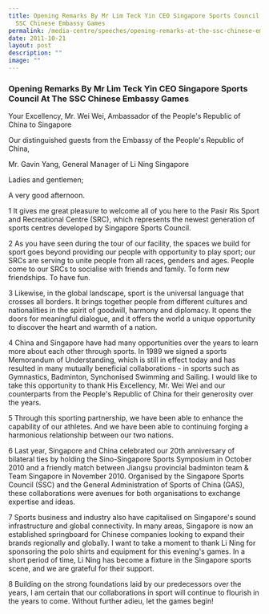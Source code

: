 ```yaml
---
title: Opening Remarks By Mr Lim Teck Yin CEO Singapore Sports Council At The
  SSC Chinese Embassy Games
permalink: /media-centre/speeches/opening-remarks-at-the-ssc-chinese-embassy-games/
date: 2011-10-21
layout: post
description: ""
image: ""
---
```

### **Opening Remarks By Mr Lim Teck Yin CEO Singapore Sports Council At The SSC Chinese Embassy Games**

Your Excellency, Mr. Wei Wei, Ambassador of the People's Republic of China to Singapore  
  
Our distinguished guests from the Embassy of the People's Republic of China,  
  
Mr. Gavin Yang, General Manager of Li Ning Singapore  
  
Ladies and gentlemen;  
  
A very good afternoon.  
  
1 It gives me great pleasure to welcome all of you here to the Pasir Ris Sport and Recreational Centre (SRC), which represents the newest generation of sports centres developed by Singapore Sports Council.  
  
2 As you have seen during the tour of our facility, the spaces we build for sport goes beyond providing our people with opportunity to play sport; our SRCs are serving to unite people from all races, genders and ages. People come to our SRCs to socialise with friends and family. To form new friendships. To have fun.  
  
3 Likewise, in the global landscape, sport is the universal language that crosses all borders. It brings together people from different cultures and nationalities in the spirit of goodwill, harmony and diplomacy. It opens the doors for meaningful dialogue, and it offers the world a unique opportunity to discover the heart and warmth of a nation.  
  
4 China and Singapore have had many opportunities over the years to learn more about each other through sports. In 1989 we signed a sports Memorandum of Understanding, which is still in effect today and has resulted in many mutually beneficial collaborations - in sports such as Gymnastics, Badminton, Synchonised Swimming and Sailing. I would like to take this opportunity to thank His Excellency, Mr. Wei Wei and our counterparts from the People's Republic of China for their generosity over the years.  
  
5 Through this sporting partnership, we have been able to enhance the capability of our athletes. And we have been able to continuing forging a harmonious relationship between our two nations.  
  
6 Last year, Singapore and China celebrated our 20th anniversary of bilateral ties by holding the Sino-Singapore Sports Symposium in October 2010 and a friendly match between Jiangsu provincial badminton team & Team Singapore in November 2010. Organised by the Singapore Sports Council (SSC) and the General Administration of Sports of China (GAS), these collaborations were avenues for both organisations to exchange expertise and ideas.  
  
7 Sports business and industry also have capitalised on Singapore's sound infrastructure and global connectivity. In many areas, Singapore is now an established springboard for Chinese companies looking to expand their brands regionally and globally. I want to take a moment to thank Li Ning for sponsoring the polo shirts and equipment for this evening's games. In a short period of time, Li Ning has become a fixture in the Singapore sports scene, and we are grateful for their support.  
  
8 Building on the strong foundations laid by our predecessors over the years, I am certain that our collaborations in sport will continue to flourish in the years to come. Without further adieu, let the games begin! 